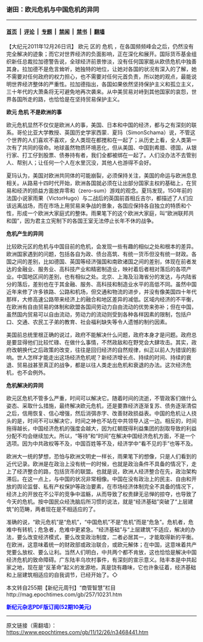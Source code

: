 ### 谢田：欧元危机与中国危机的异同

---

#### [首页](../../../..?n3468441) &nbsp;|&nbsp; [评论](../../../../../epoch-comment?n3468441) &nbsp;|&nbsp; [专题](../../../../../epoch-special?n3468441) &nbsp;|&nbsp; [禁闻](../../../../../epoch-news?n3468441) &nbsp;|&nbsp; [禁书](../../../../../books?n3468441) &nbsp;|&nbsp; [翻墙](https://github.com/gfw-breaker/nogfw/blob/master/README.md?n3468441)


<div class="post_content" id="artbody" itemprop="articleBody">
 <!-- article content begin -->
 <p>
  【大纪元2011年12月26日讯】
  <ok href="https://www.epochtimes.com/gb/tag/%E6%AC%A7%E5%85%83.html">
   欧元
  </ok>
  区的
  <ok href="https://www.epochtimes.com/gb/tag/%E5%8D%B1%E6%9C%BA.html">
   危机
  </ok>
  ，在各国频频峰会之后，仍然没有完全解决的迹象；而它对世界经济的负面影响，正在深化和展开。国际货币基金组织新任总裁拉加德警告说，全球经济前景惨淡，没有任何国家能从欧债危机中独善其身。拉加德不是危言耸听，她独特的地位，让她对各国的状况有深入的了解，她不需要对任何政府的权力担心，也不需要对任何元首负责，所以她的观点，最能说明世界经济整体的严重性。拉加德指出，各国如果依然坚持保护主义和孤立主义，三十年代的大萧条将无可避免地再次袭来。从中美贸易对峙到其他国家的哀怨，世界各国所走的路，也恰恰是在坚持贸易保护主义。
 </p>
 <p>
  <b>
   <ok href="https://www.epochtimes.com/gb/tag/%E6%AC%A7%E5%85%83.html">
    欧元
   </ok>
   <ok href="https://www.epochtimes.com/gb/tag/%E5%8D%B1%E6%9C%BA.html">
    危机
   </ok>
   不是欧洲的事
  </b>
 </p>
 <p>
  欧元危机显然不仅仅是欧洲人的事，美国、日本和中国的经济，都与之有深刻的联系。哥伦比亚大学教授、英国历史学家西蒙．夏玛（SimonSchama）说，不管这个世界的人们喜欢不喜欢，全人类现在都搅和在一起了；从历史上看，全人类第一次有了共同的宿命。地球虽然物质环境恶化，但从美国、中国到希腊、德国，从银行家、打工仔到股票、债券持有者，我们全都被绑在一起了。人们没办法不去管别人、帮别人；让任何一个人在水里沉没，其他人也游得不会好。
 </p>
 <p>
  夏玛认为，美国对欧洲共同体的可能崩裂，必须保持关注，美国的命运与欧洲息息相关。从路易十四时代开始，欧洲各国就必须在让出部分国家主权的基础上，在贸易和经济的损益方面放弃零和（zero-sum）游戏的观念。夏玛发现，150年前的法国小说家雨果（VictorHugo）与二战后的英国前首相丘吉尔，都描述了人们应该远离战场，而在市场上用贸易来争战的景象，各国应保持各自独立的特质和个性，形成一个欧洲大家庭式的整体。雨果笔下的这个欧洲大家庭，叫“欧洲联邦共和国”，因为君主立宪制下的各国王室无法停止长年不休的战争。
 </p>
 <p>
  <b>
   危机产生的异同
  </b>
 </p>
 <p>
  比较欧元区的危机与中国目前的危机，会发现一些有趣的相似之处和根本的差异。欧洲国家遇到的问题，包括各自为政、债台高筑、有统一货币但没有统一财政。各国之间的差别，比如德国、英国等经济强国和南欧诸国之间的差别，体现在前者发达的金融业、服务业、高科技产业和精密制造业，映衬着后者相对落后的各项产业。中国地区间的差别，也有相似之处。北京、上海及沿海省分的发达，与内陆省分的落后，差别也在于其金融、服务、高科技和制造业水平的高低不同。虽然中国近年来修了许多铁路、公路和机场，但交通和物流的进步，并没有像美国四十年代那样，大修高速公路带来经济上的融合和地区差异的减低。区域内经济的不平衡，在欧洲有自由贸易的体制和欧盟各国间劳动力自由流动的优势来弥补；但在中国，虽然国内贸易可以自由流动，劳动力的流动则受到各种各样因素的限制，包括户口、交通、农民工子弟的教育、社会福利缺失等令人遗憾的制约因素。
 </p>
 <p>
  美国前总统里根正确的说过，政府不能解决什么问题，政府本身才是问题。政府总是要显得他们比较忙碌、在做什么事情，不然政敌和在野党会大肆攻击。其实，政府改朝换代之后政策的改变，往往是回归经济的自然规律，纠正以前人为错误的影响。世人怎样才能走出这场经济危机呢？新经济增长点、持续的时间、持续的衰退、贸易战甚至真正的战争，都是以往人类走出危机和衰退的办法。这次经济危机，也不会例外。
 </p>
 <p>
  <b>
   危机解决的异同
  </b>
 </p>
 <p>
  欧元区危机不管多么严重，时间可以解决它。随着时间的流逝，不管政客们做什么姿态、采取什么措施，最终解决欧元危机，还是要靠经济逐渐复苏、债务逐渐清偿之后，信用恢复、信心增强，然后消弭赤字、改善财政损益表。中国的危机让人挠头的是，时间不可以解决它，时间之神也不站在中共领导人这一边。相反的，时间拖得越长，中国经济危机的强度会越大，因为红朝既得利益集团的刮取导致的利益分配不均会继续加大。所以，“等待”和“时间”在解决中国经济危机方面，不是一个选项。因为中共政权等不及，中国百姓等不及，经济学中“看不见的手”也等不及。
 </p>
 <p>
  欧洲大一统的梦想，恐怕与欧洲文明史一样长，雨果笔下的想像，只是人们看到的近代记录。欧洲是在政治上没有统一的时候，也就是政治条件不具备的情况下，走上了经济整合的路，包括货币的联盟。也就是说，欧洲人经济整合在先，政治架构滞后。在这一点上，与中国的状况非常相像。中国在没有政治上的民主、自由和开放的舆论监督、私有产权保护等政治要素，在市场经济体制完全不具备的情况下，经济上的开放在不公平的竞争中滥觞，从而导致了权贵肆无忌惮的掠夺，也导致了今天的危机。按中国民众经洗脑后所习惯的说法，就是“经济基础”突破了“上层建筑”的范畴，两者现在是不相适应的了。
 </p>
 <p>
  准确的说，“欧元危机”是“危机”，“中国危机”不是“危机”而是“危急”。危机者，危难中有转机；危急者，危难中更紧急。“经济基础”与“上层建筑”不适应，解决的办法，要么改变经济模式，要么改变政治制度，二者必居其一，才能取得新的平衡。在欧洲，这意味着统一的财政部或政治联合，或欧元解体；在中国，这意味着共产党要么放权、要么让利。当然人们明白，中共两个都不肯放，这也恰恰是解决中国经济危机的致命障碍。广东陆丰乌坎村事件，有深刻的宣示意义。陆丰本是中共起家之地，现在是“反革命”起义的发源地，真是饶有趣味，它也许象征着，经济基础和上层建筑相适应的自我调节，已经开始了。◇
 </p>
 <p>
  本文转自255期【新纪元周刊】“商管智慧”栏目
  <br/>
  <ok href=" http://mag.epochtimes.com/gb/257/10231.htm " target="_blank">
   http://mag.epochtimes.com/gb/257/10231.htm
  </ok>
 </p>
 <p>
  <ok href="http://mag.epochtimes.com/pdfmag/home.html">
   <font color="blue">
    <b>
     新纪元杂志PDF版订阅(52期10美元)
    </b>
   </font>
  </ok>
 </p>
 <!-- article content end -->
 <div id="below_article_ad">
 </div>
</div>


---

原文链接（需翻墙）：https://www.epochtimes.com/gb/11/12/26/n3468441.htm